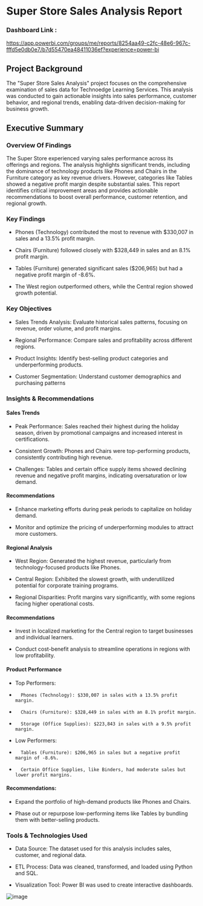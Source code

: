 # Super Store Sales Analysis Report

### Dashboard Link : 
https://app.powerbi.com/groups/me/reports/8254aa49-c2fc-48e6-967c-fffd5e0db0e7/b7d55470ea48411036ef?experience=power-bi

## Project Background

The "Super Store Sales Analysis" project focuses on the comprehensive examination of sales data for Technoedge Learning Services. This analysis was conducted to gain actionable insights into sales performance, customer behavior, and regional trends, enabling data-driven decision-making for business growth.

## Executive Summary 

### Overview Of Findings 

The Super Store experienced varying sales performance across its offerings and regions. The analysis highlights significant trends, including the dominance of technology products like Phones and Chairs in the Furniture category as key revenue drivers. However, categories like Tables showed a negative profit margin despite substantial sales. This report identifies critical improvement areas and provides actionable recommendations to boost overall performance, customer retention, and regional growth.



### Key Findings 
- Phones (Technology) contributed the most to revenue with $330,007 in sales and a 13.5% profit margin.

- Chairs (Furniture) followed closely with $328,449 in sales and an 8.1% profit margin.

- Tables (Furniture) generated significant sales ($206,965) but had a negative profit margin of -8.6%.

- The West region outperformed others, while the Central region showed growth potential.


### Key Objectives 

- Sales Trends Analysis: Evaluate historical sales patterns, focusing on revenue, order volume, and profit margins.

- Regional Performance: Compare sales and profitability across different regions.

- Product Insights: Identify best-selling product categories and underperforming products.

- Customer Segmentation: Understand customer demographics and purchasing patterns

### Insights & Recommendations

#### Sales Trends 
- Peak Performance: Sales reached their highest during the holiday season, driven by promotional campaigns and increased interest in certifications.

- Consistent Growth: Phones and Chairs were top-performing products, consistently contributing high revenue.

- Challenges: Tables and certain office supply items showed declining revenue and negative profit margins, indicating oversaturation or low demand.
           

#### Recommendations
- Enhance marketing efforts during peak periods to capitalize on holiday demand.

- Monitor and optimize the pricing of underperforming modules to attract more customers.

#### Regional Analysis
- West Region: Generated the highest revenue, particularly from technology-focused products like Phones.

- Central Region: Exhibited the slowest growth, with underutilized potential for corporate training programs.

- Regional Disparities: Profit margins vary significantly, with some regions facing higher operational costs.

#### Recommendations
- Invest in localized marketing for the Central region to target businesses and individual learners.

- Conduct cost-benefit analysis to streamline operations in regions with low profitability.

#### Product Performance

- Top Performers:

-       Phones (Technology): $330,007 in sales with a 13.5% profit margin.

-       Chairs (Furniture): $328,449 in sales with an 8.1% profit margin.

-       Storage (Office Supplies): $223,843 in sales with a 9.5% profit margin.

- Low Performers:

-       Tables (Furniture): $206,965 in sales but a negative profit margin of -8.6%.

-       Certain Office Supplies, like Binders, had moderate sales but lower profit margins.

#### Recommendations:

- Expand the portfolio of high-demand products like Phones and Chairs.

- Phase out or repurpose low-performing items like Tables by bundling them with better-selling products.

### Tools & Technologies Used

- Data Source: The dataset used for this analysis includes sales, customer, and regional data.

- ETL Process: Data was cleaned, transformed, and loaded using Python and SQL.

- Visualization Tool: Power BI was used to create interactive dashboards.

![image](https://github.com/user-attachments/assets/92c131a4-5b8b-4ee3-8a92-73c954dfd704)